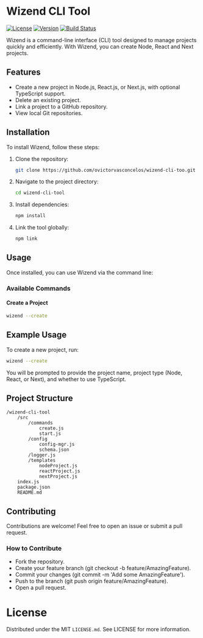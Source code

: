 # Wizend CLI Tool

[![License](https://img.shields.io/badge/license-MIT-green.svg)](https://opensource.org/licenses/MIT)
[![Version](https://img.shields.io/badge/version-1.0.0-blue.svg)](https://github.com/your-username/wizend/releases)
[![Build Status](https://travis-ci.org/your-username/wizend.svg?branch=main)](https://travis-ci.org/your-username/wizend)

Wizend is a command-line interface (CLI) tool designed to manage projects quickly and efficiently. With Wizend, you can create Node, React and Next projects.

## Features

- Create a new project in Node.js, React.js, or Next.js, with optional TypeScript support.
- Delete an existing project.
- Link a project to a GitHub repository.
- View local Git repositories.

## Installation

To install Wizend, follow these steps:

1. Clone the repository:
    ```sh
    git clone https://github.com/ovictorvasconcelos/wizend-cli-too.git
    ```

2. Navigate to the project directory:
    ```sh
    cd wizend-cli-tool
    ```

3. Install dependencies:
    ```sh
    npm install
    ```

4. Link the tool globally:
    ```sh
    npm link
    ```

## Usage

Once installed, you can use Wizend via the command line:

### Available Commands

#### Create a Project

```sh
wizend --create
```

## Example Usage
To create a new project, run:

```sh
wizend --create
```

You will be prompted to provide the project name, project type (Node, React, or Next), and whether to use TypeScript.

## Project Structure

```
/wizend-cli-tool
    /src
        /commands
            create.js
            start.js
        /config
            config-mgr.js
            schema.json
        /logger.js
        /templates
            nodeProject.js
            reactProject.js
            nextProject.js
    index.js
    package.json
    README.md
```

## Contributing

Contributions are welcome! Feel free to open an issue or submit a pull request.

### How to Contribute

- Fork the repository.
- Create your feature branch (git checkout -b feature/AmazingFeature).
- Commit your changes (git commit -m 'Add some AmazingFeature').
- Push to the branch (git push origin feature/AmazingFeature).
- Open a pull request.

# License

Distributed under the MIT <code>LICENSE.md</code>. See LICENSE for more information.